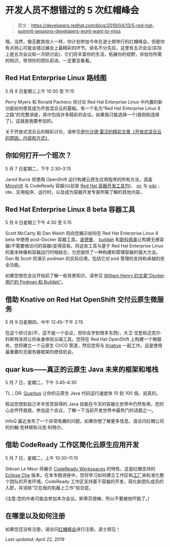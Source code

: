 # 开发人员不想错过的 5 次红帽峰会

> 原文：<https://developers.redhat.com/blog/2019/04/13/5-red-hat-summit-sessions-developers-wont-want-to-miss>

哦，当然，像无数其他人一样，你计划参加今年在波士顿举行的红帽峰会。但是你有点担心可能会错过展会上最精彩的环节。排名不分先后，这里有五次会议(实际上是五次会议和一次研讨会)，它们将丰富你的生活，拓展你的视野，并给你所需的知识，带领你的团队前进。一定要去看看。

## Red Hat Enterprise Linux 路线图

5 月 8 日星期三上午 10:30 至 11:15

Perry Myers 和 Ronald Pacheco 将讨论 Red Hat Enterprise Linux 中内置的新功能如何使其成为开放混合云的基础。有一个名为“Red Hat Enterprise Linux 8 之路”的完整讲座，其中包括许多精彩的会议。如果我只能选择一个(我刚刚选择了)，这就是我要参加的。

关于开放式混合云的精彩讨论，请参见[伊尔沙德·雷汉的精彩文章《开放式混合云的原因、内容和方式》](https://www.redhat.com/en/blog/why-what-and-how-open-hybrid-cloud)

## 你如何打开一个班次？

5 月 7 日星期二，下午 2:30–3:15

Jared Burck 将使用 OpenShift 运行构建云原生应用程序的所有方法，涵盖 [Minishift](https://www.okd.io/minishift/) 与 CodeReady 容器(以前是 [Red Hat 容器开发工具包](https://developers.redhat.com/products/cdk/overview))、 [oc](https://docs.openshift.com/container-platform/3.7/cli_reference/get_started_cli.html) 与 [odo](https://github.com/openshift/odo/blob/master/docs/getting-started.md) 、ide、实用程序、运行时，以及成为容器开发专家所需了解的其他内容。

## Red Hat Enterprise Linux 8 beta 容器工具

5 月 8 日星期三下午 4:30 至 5:15

Scott McCarty 和 Dan Walsh 将向您展示如何在 Red Hat Enterprise Linux 8 beta 中使用 post-Docker 容器工具。[波德曼](https://podman.io)、 [buildah](https://buildah.io) 和[斯科佩奥](https://blog.openshift.com/promoting-container-images-between-registries-with-skopeo/)让构建无根容器(不需要根访问的容器)变得容易。将这些工具与基于 Red Hat Enterprise Linux 的基本映像和容器运行时相结合，为您提供了一种构建和管理容器的强大方法。Dan 和 Scott 将演示 podman 的实际应用，包括它对 pod 管理的支持和卓越的安全功能。

如果您想在会议开始前了解一些背景知识，请参见 [William Henry 的文章“Docker 用户的 Podman 和 Buildah”](https://developers.redhat.com/blog/2019/02/21/podman-and-buildah-for-docker-users/)。

## 借助 Knative on Red Hat OpenShift 交付云原生微服务

5 月 9 日星期四，中午 12:45–下午 2:15

在这个研讨会(不，这不是一个会议，但你会学到很多东西)，大卫·戈登和迈克尔·科斯特洛将让你亲身体验尖端工具。您将在 Red Hat OpenShift 上构建一个微服务，您将建立一个云原生 CI/CD 管道，然后您将与 [Knative](https://cloud.google.com/knative/) 一起工作。这是使用最重要的无服务器框架的绝佳机会。

## quar kus——真正的云原生 Java 未来的框架和堆栈

5 月 7 日，星期二，下午 3:45–4:30

TL；DR: [Quarkus](https://developers.redhat.com/blog/2019/03/20/quarkus-0-12-0-released/) 让你的云原生 Java 代码运行速度快 10 到 100 倍。说真的。

假设您想到自己辛辛苦苦获得的 Java 技能在今天的容器化世界中仍然有用，您的心会怦怦直跳，参加这个会议，了解一下当前开发世界中最热门的话题之一。

InfoQ 最近发布了一个非常有趣的问题，如果你想了解更多信息，请访问红帽公司的约翰·克林顿和马克·利特尔。

## 借助 CodeReady 工作区简化云原生应用开发

5 月 7 日，星期二，上午 10:30–11:15

Stévan Le Meur 将展示 [CodeReady Workspaces](https://developers.redhat.com/products/codeready-workspaces/overview) 的特性，这是红帽支持的 [Eclipse Che](https://www.eclipse.org/che/) 版本。在本专题讲座中，您将学习如何建立工作区和[工厂](https://developers.redhat.com/che/creating-factories)来标准化整个团队的开发环境。CodeReady 工作区支持基于容器的开发，简化新团队成员的入职，并消除“它在我的机器上工作”综合症。

(注意:您的作者可能会参加本次会议。斯蒂芬很棒，所以不要被他吓跑了。)

## 在哪里以及如何注册

如果您还没有注册，请访问[红帽峰会](https://www.redhat.com/en/summit/2019/?intcmp=701f20000012i8UAAQ)进行注册。波士顿见！

*Last updated: April 22, 2019*